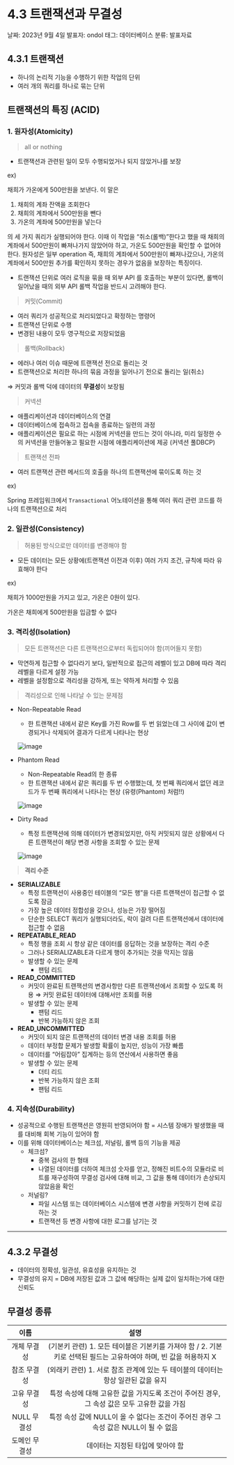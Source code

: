 # 4.3 트랜잭션과 무결성

날짜: 2023년 9월 4일
발표자: ondol
태그: 데이터베이스
분류: 발표자료

## 4.3.1 트랜잭션

- 하나의 논리적 기능을 수행하기 위한 작업의 단위
- 여러 개의 쿼리를 하나로 묶는 단위

## 트랜잭션의 특징 (ACID)

### 1. **원자성(Atomicity)**

> all or nothing
> 
- 트랜잭션과 관련된 일이 모두 수행되었거나 되지 않았거나를 보장

ex)

채희가 가온에게 500만원을 보낸다. 이 말은

1. 채희의 계좌 잔액을 조회한다
2. 채희의 계좌에서 500만원을 뺀다
3. 가온의 계좌에 500만원을 넣는다

의 세 가지 쿼리가 실행되어야 한다. 이때 이 작업을 “취소(롤백)”한다고 했을 때 채희의 계좌에서 500만원이 빠져나가지 않았어야 하고, 가온도 500만원을 확인할 수 없어야 한다. 원자성은 일부 operation 즉, 채희의 계좌에서 500만원이 빠져나갔으나, 가온의 계좌에서 500만원 추가를 확인하지 못하는 경우가 없음을 보장하는 특징이다.

- 트랜잭션 단위로 여러 로직을 묶을 때 외부 API 를 호출하는 부분이 있다면, 롤백이 일어났을 때의 외부 API 롤백 작업을 반드시 고려해야 한다.

> 커밋(Commit)
> 
- 여러 쿼리가 성공적으로 처리되었다고 확정하는 명령어
- 트랜잭션 단위로 수행
- 변경된 내용이 모두 영구적으로 저장되었음

> 롤백(Rollback)
> 
- 에러나 여러 이슈 때문에 트랜잭션 전으로 돌리는 것
- 트랜잭션으로 처리한 하나의 묶음 과정을 일어나기 전으로 돌리는 일(취소)

⇒ 커밋과 롤백 덕에 데이터의 **무결성**이 보장됨

> 커넥션
> 
- 애플리케이션과 데이터베이스의 연결
- 데이터베이스에 접속하고 접속을 종료하는 일련의 과정
- 애플리케이션은 필요로 하는 시점에 커넥션을 만드는 것이 아니라, 미리 일정한 수의 커넥션을 만들어놓고 필요한 시점에 애플리케이션에 제공 (커넥션 풀DBCP)

> 트랜잭션 전파
> 
- 여러 트랜잭션 관련 메서드의 호출을 하나의 트랜잭션에 묶이도록 하는 것

ex)

Spring 프레임워크에서 `Transactional` 어노테이션을 통해 여러 쿼리 관련 코드를 하나의 트랜잭션으로 처리

### 2. 일관성(Consistency)

> 허용된 방식으로만 데이터를 변경해야 함
> 
- 모든 데이터는 모든 상황에(트랜잭션 이전과 이후) 여러 가지 조건, 규칙에 따라 유효해야 한다

ex)

채희가 1000만원을 가지고 있고, 가온은 0원이 있다. 

가온은 채희에게 500만원을 입금할 수 없다

### 3. 격리성(Isolation)

> 모든 트랜잭션은 다른 트랜잭션으로부터 독립되어야 함(끼어들지 못함)
> 
- 막연하게 접근할 수 없다라기 보다, 일반적으로 접근의 레벨이 있고 DB에 따라 격리 레벨을 다르게 설정 가능
- 레벨을 설정함으로 격리성을 강하게, 또는 약하게 처리할 수 있음

> 격리성으로 인해 나타날 수 있는 문제점
> 
- Non-Repeatable Read
    - 한 트랜잭션 내에서 같은 Key를 가진 Row를 두 번 읽었는데 그 사이에 값이 변경되거나 삭제되어 결과가 다르게 나타나는 현상
    
    ![image](https://github.com/ssafy22-cs-study/cs_study/assets/52269983/0f8b93dd-8cde-48ee-b926-8379babe3a15)

    
- Phantom Read
    - Non-Repeatable Read의 한 종류
    - 한 트랜잭션 내에서 같은 쿼리를 두 번 수행했는데, 첫 번째 쿼리에서 없던 레코드가 두 번째 쿼리에서 나타나는 현상 (유령(Phantom) 처럼!!)
    
    ![image](https://github.com/ssafy22-cs-study/cs_study/assets/52269983/464ec254-639d-4466-a170-f68fad615bf8)

    
- Dirty Read
    - 특정 트랜잭션에 의해 데이터가 변경되었지만, 아직 커밋되지 않은 상황에서 다른 트랜잭션이 해당 변경 사항을 조회할 수 있는 문제
    
    ![image](https://github.com/ssafy22-cs-study/cs_study/assets/52269983/40557346-c520-44d4-ad15-8703022b0f15)

    

> **격리 수준**
> 
- ****SERIALIZABLE****
    - 특정 트랜잭션이 사용중인 테이블의 “모든 행”을 다른 트랜잭션이 접근할 수 없도록 잠금
    - 가장 높은 데이터 정합성을 갖으나, 성능은 가장 떨어짐
    - 단순한 SELECT 쿼리가 실행되더라도, 락이 걸려 다른 트랜잭션에서 데이터에 접근할 수 없음
- **REPEATABLE_READ**
    - 특정 행을 조회 시 항상 같은 데이터를 응답하는 것을 보장하는 격리 수준
    - 그러나 SERIALIZABLE과 다르게 행이 추가되는 것을 막지는 않음
    - 발생할 수 있는 문제
        - 팬텀 리드
- **READ_COMMITTED**
    - 커밋이 완료된 트랜잭션의 변경사항만 다른 트랜잭션에서 조회할 수 있도록 허용 
    ⇒ 커밋 완료된 데이터에 대해서만 조회를 허용
    - 발생할 수 있는 문제
        - 팬텀 리드
        - 반복 가능하지 않은 조회
- **READ_UNCOMMITTED**
    - 커밋이 되지 않은 트랜잭션의 데이터 변경 내용 조회를 허용
    - 데이터 부정합 문제가 발생할 확률이 높지만, 성능이 가장 빠름
    - 데이터를 “어림잡아” 집계하는 등의 연산에서 사용하면 좋음
    - 발생할 수 있는 문제
        - 더티 리드
        - 반복 가능하지 않은 조회
        - 팬텀 리드

### 4. 지속성(Durability)

- 성공적으로 수행된 트랜잭션은 영원히 반영되어야 함
= 시스템 장애가 발생했을 때를 대비해 회복 기능이 있어야 함
- 이를 위해 데이터베이스는 체크섬, 저널링, 롤백 등의 기능을 제공
    - 체크섬?
        - 중복 검사의 한 형태
        - 나열된 데이터를 더하여 체크섬 숫자를 얻고, 정해진 비트수의 모듈라로 비트를 재구성하여 무결성 검사에 대해 비교, 그 값을 통해 데이터가 손상되지 않았음을 확인
    - 저널링?
        - 파일 시스템 또는 데이터베이스 시스템에 변경 사항을 커밋하기 전에 로깅하는 것
        - 트랜잭션 등 변경 사항에 대한 로그를 남기는 것

---

## 4.3.2 무결성

- 데이터의 정확성, 일관성, 유효성을 유지하는 것
- 무결성의 유지 = DB에 저장된 값과 그 값에 해당하는 실제 값이 일치하는가에 대한 신뢰도

## 무결성 종류

|      이름     |                                                       설명                                                      |
|:-------------:|:---------------------------------------------------------------------------------------------------------------:|
| 개체 무결성   | (기본키 관련)  1. 모든 테이블은 기본키를 가져야 함 / 2. 기본키로 선택된 필드는 고유하여야 하며, 빈 값을 허용하지 X |
| 참조 무결성   | (외래키 관련)  1. 서로 참조 관계에 있는 두 테이블의 데이터는 항상 일관된 값을 유지                               |
| 고유 무결성   | 특정 속성에 대해 고유한 값을 가지도록 조건이 주어진 경우, 그 속성 값은 모두 고유한 값을 가짐                    |
| NULL 무결성   | 특정 속성 값에 NULL이 올 수 없다는 조건이 주어진 경우 그 속성 값은 NULL이 될 수 없음                            |
| 도메인 무결성 | 데이터는 지정된 타입에 맞아야 함                                                                                |
